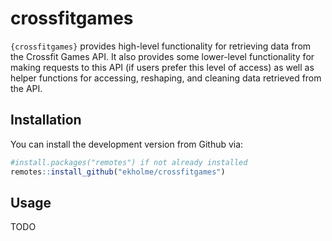 
# crossfitgames

`{crossfitgames}` provides high-level functionality for retrieving data
from the Crossfit Games API. It also provides some lower-level
functionality for making requests to this API (if users prefer this
level of access) as well as helper functions for accessing, reshaping,
and cleaning data retrieved from the API.

## Installation

You can install the development version from Github via:

``` r
#install.packages("remotes") if not already installed
remotes::install_github("ekholme/crossfitgames")
```

## Usage

TODO

